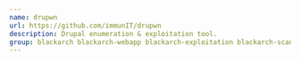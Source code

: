 ```yaml
---
name: drupwn
url: https://github.com/immunIT/drupwn
description: Drupal enumeration & exploitation tool.
group: blackarch blackarch-webapp blackarch-exploitation blackarch-scanner
---
```

